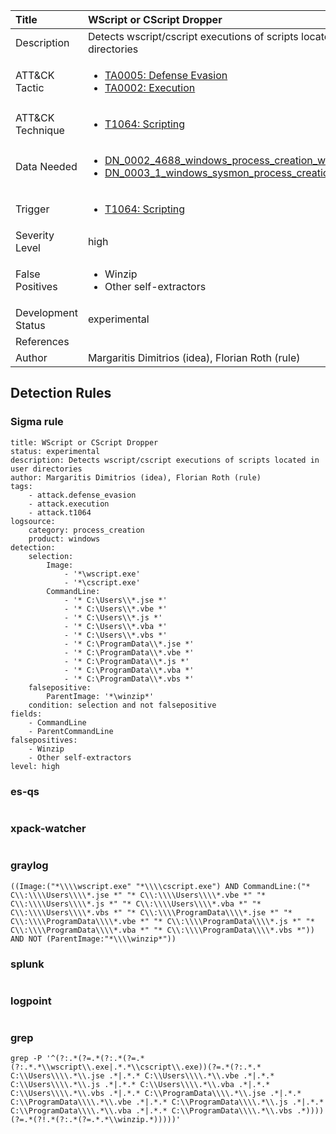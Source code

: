 | Title                | WScript or CScript Dropper                                                                                                                                                 |
|:---------------------|:------------------------------------------------------------------------------------------------------------------------------------------------------------|
| Description          | Detects wscript/cscript executions of scripts located in user directories                                                                                                                                           |
| ATT&amp;CK Tactic    | <ul><li>[TA0005: Defense Evasion](https://attack.mitre.org/tactics/TA0005)</li><li>[TA0002: Execution](https://attack.mitre.org/tactics/TA0002)</li></ul>  |
| ATT&amp;CK Technique | <ul><li>[T1064: Scripting](https://attack.mitre.org/techniques/T1064)</li></ul>                             |
| Data Needed          | <ul><li>[DN_0002_4688_windows_process_creation_with_commandline](../Data_Needed/DN_0002_4688_windows_process_creation_with_commandline.md)</li><li>[DN_0003_1_windows_sysmon_process_creation](../Data_Needed/DN_0003_1_windows_sysmon_process_creation.md)</li></ul>                                                         |
| Trigger              | <ul><li>[T1064: Scripting](../Triggers/T1064.md)</li></ul>  |
| Severity Level       | high                                                                                                                                                 |
| False Positives      | <ul><li>Winzip</li><li>Other self-extractors</li></ul>                                                                  |
| Development Status   | experimental                                                                                                                                                |
| References           | <ul></ul>                                                          |
| Author               | Margaritis Dimitrios (idea), Florian Roth (rule)                                                                                                                                                |


## Detection Rules

### Sigma rule

```
title: WScript or CScript Dropper
status: experimental
description: Detects wscript/cscript executions of scripts located in user directories
author: Margaritis Dimitrios (idea), Florian Roth (rule)
tags:
    - attack.defense_evasion
    - attack.execution
    - attack.t1064
logsource:
    category: process_creation
    product: windows
detection:
    selection:
        Image:
            - '*\wscript.exe'
            - '*\cscript.exe'
        CommandLine:
            - '* C:\Users\\*.jse *'
            - '* C:\Users\\*.vbe *'
            - '* C:\Users\\*.js *'
            - '* C:\Users\\*.vba *'
            - '* C:\Users\\*.vbs *'
            - '* C:\ProgramData\\*.jse *'
            - '* C:\ProgramData\\*.vbe *'
            - '* C:\ProgramData\\*.js *'
            - '* C:\ProgramData\\*.vba *'
            - '* C:\ProgramData\\*.vbs *'
    falsepositive:
        ParentImage: '*\winzip*'
    condition: selection and not falsepositive
fields:
    - CommandLine
    - ParentCommandLine
falsepositives:
    - Winzip
    - Other self-extractors
level: high

```





### es-qs
    
```

```


### xpack-watcher
    
```

```


### graylog
    
```
((Image:("*\\\\wscript.exe" "*\\\\cscript.exe") AND CommandLine:("* C\\:\\\\Users\\\\*.jse *" "* C\\:\\\\Users\\\\*.vbe *" "* C\\:\\\\Users\\\\*.js *" "* C\\:\\\\Users\\\\*.vba *" "* C\\:\\\\Users\\\\*.vbs *" "* C\\:\\\\ProgramData\\\\*.jse *" "* C\\:\\\\ProgramData\\\\*.vbe *" "* C\\:\\\\ProgramData\\\\*.js *" "* C\\:\\\\ProgramData\\\\*.vba *" "* C\\:\\\\ProgramData\\\\*.vbs *")) AND NOT (ParentImage:"*\\\\winzip*"))
```


### splunk
    
```

```


### logpoint
    
```

```


### grep
    
```
grep -P '^(?:.*(?=.*(?:.*(?=.*(?:.*.*\\wscript\\.exe|.*.*\\cscript\\.exe))(?=.*(?:.*.* C:\\Users\\\\.*\\.jse .*|.*.* C:\\Users\\\\.*\\.vbe .*|.*.* C:\\Users\\\\.*\\.js .*|.*.* C:\\Users\\\\.*\\.vba .*|.*.* C:\\Users\\\\.*\\.vbs .*|.*.* C:\\ProgramData\\\\.*\\.jse .*|.*.* C:\\ProgramData\\\\.*\\.vbe .*|.*.* C:\\ProgramData\\\\.*\\.js .*|.*.* C:\\ProgramData\\\\.*\\.vba .*|.*.* C:\\ProgramData\\\\.*\\.vbs .*))))(?=.*(?!.*(?:.*(?=.*.*\\winzip.*)))))'
```



